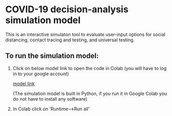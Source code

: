 # COVID-19 decision-analysis simulation model 
This is an interactive simulaton tool to evaluate user-input options for social distancing, contact tracing and testing, and universal testing. 

## To run the simulation model: 
1. Click on below model link to open the code in Colab (you will have to log in to your google account) 

      [model link](https://colab.research.google.com/drive/1GXs3hBg68w23-Kv5GCFQI30KKRxsfyFP) 
      
      (The simulation model is built in Python, if you run it in Google Colab you do not have to install any software)

2. In Colab click on 'Runtime-->Run all'



